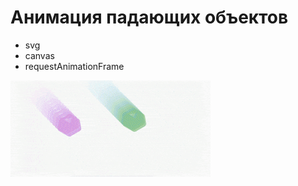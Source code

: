 # Анимация падающих объектов

- svg
- canvas
- requestAnimationFrame

![preview](https://raw.githubusercontent.com/garyanikin/falling-objects-animation/master/preview.gif)
